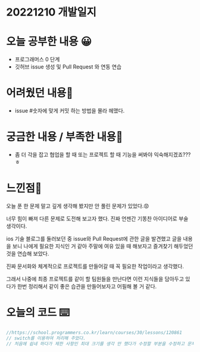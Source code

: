 # 20221210 개발일지

# 오늘 공부한 내용 😀

- 프로그래머스 0 단계
- 깃허브 issue 생성 및 Pull Request 와 연동 연습

# 어려웠던 내용🤯

- issue #숫자에 맞게 커밋 하는 방법을 몰라 헤맸다.

# 궁금한 내용 / 부족한 내용🤔

- 좀 더 각을 잡고 협업을 할 때 또는 프로젝트 할 때 기능을 써봐야 익숙해지겠죠???ㅎ

# 느낀점🤨

오늘 푼 한 문제 말고 깊게 생각해 봤지만 안 풀린 문제가 있었다.😡

너무 힘이 빠져 다른 문제로 도전해 보고자 했다. 진짜 언젠간 기똥찬 아이디어로 부술 생각이다.

ios 기술 블로그를 둘러보던 중 issue와 Pull Request에 관한 글을 발견했고 글을 내용을 보니 나에게 필요한 지식인 거 같아 주말에 여유 있을 때 해보자고 즐겨찾기 해두었던 것을 연습해 보았다.

진짜 문서화와 체계적으로 프로젝트를 만들어갈 때 꼭 필요한 작업이라고 생각했다.

그래서 나중에 최종 프로젝트를 같이 할 팀원들을 만난다면 이런 지식들을 담아두고 있다가 한번 정리해서 같이 좋은 습관을 만들어보자고 어필해 볼 거 같다.

# 오늘의 코드 ⌨️

```swift
//https://school.programmers.co.kr/learn/courses/30/lessons/120861
// switch를 이용하여 처리해 주었다.
// 처음에 쉽네 하다가 제한 사항인 최대 크기를 생각 안 했다가 수정할 부분을 수정하고 문제를 해결했다.
```